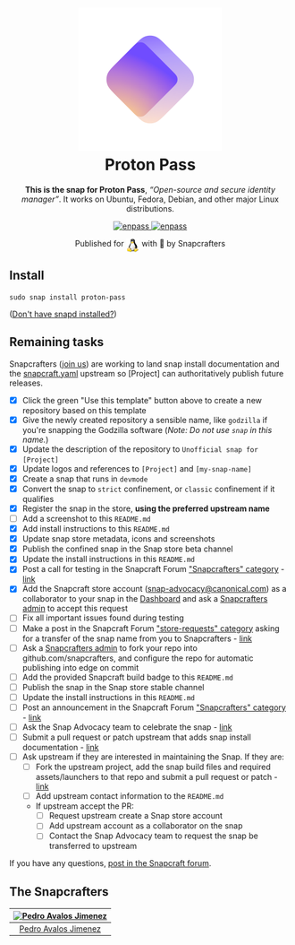 <h1 align="center">
  <img src="snap/gui/proton-pass.svg" alt="Proton Pass" width="256px">
  <br />
  Proton Pass
</h1>

<p align="center"><b>This is the snap for Proton Pass</b>,
<i>“Open-source and secure identity manager”</i>.
It works on Ubuntu, Fedora, Debian, and other major Linux distributions.</p>

<p align="center">
<a href="https://snapcraft.io/proton-pass">
  <img alt="enpass" src="https://snapcraft.io/proton-pass/badge.svg" />
</a>
<a href="https://snapcraft.io/proton-pass">
  <img alt="enpass" src="https://snapcraft.io/proton-pass/trending.svg?name=0" />
</a>
</p>

<!-- Uncomment and modify this when you have a screenshot
![my-snap-name](screenshot.png?raw=true "my-snap-name")
-->

<p align="center">Published for <img src="https://raw.githubusercontent.com/anythingcodes/slack-emoji-for-techies/gh-pages/emoji/tux.png" align="top" width="24" /> with 💝 by Snapcrafters</p>

## Install

    sudo snap install proton-pass

<!-- Uncomment and modify this when your snap is available on the store
[![Get it from the Snap Store](https://snapcraft.io/static/images/badges/en/snap-store-white.svg)](https://snapcraft.io/my-snap-name)
-->

([Don't have snapd installed?](https://snapcraft.io/docs/core/install))

## Remaining tasks

Snapcrafters ([join us](https://forum.snapcraft.io/t/snapcrafters-reboot/24625)) are working to land snap install documentation and the [snapcraft.yaml](https://github.com/snapcrafters/fork-and-rename-me/blob/master/snap/snapcraft.yaml) upstream so [Project] can authoritatively publish future releases.

  - [x] Click the green "Use this template" button above to create a new repository based on this template
  - [X] Give the newly created repository a sensible name, like `godzilla` if you're snapping the Godzilla software (*Note: Do not use `snap` in this name.*)
  - [X] Update the description of the repository to `Unofficial snap for [Project]`
  - [X] Update logos and references to `[Project]` and `[my-snap-name]`
  - [X] Create a snap that runs in `devmode`
  - [X] Convert the snap to `strict` confinement, or `classic` confinement if it qualifies
  - [X] Register the snap in the store, **using the preferred upstream name**
  - [ ] Add a screenshot to this `README.md`
  - [X] Add install instructions to this `README.md`
  - [X] Update snap store metadata, icons and screenshots
  - [X] Publish the confined snap in the Snap store beta channel
  - [X] Update the install instructions in this `README.md`
  - [X] Post a call for testing in the Snapcraft Forum ["Snapcrafters" category](https://forum.snapcraft.io/c/snapcrafters/23) - [link]()
  - [X] Add the Snapcraft store account (snap-advocacy@canonical.com) as a collaborator to your snap in the [Dashboard](https://dashboard.snapcraft.io) and ask a [Snapcrafters admin](https://github.com/orgs/snapcrafters/people?query=%20role%3Aowner) to accept this request
  - [ ] Fix all important issues found during testing
  - [ ] Make a post in the Snapcraft Forum ["store-requests" category](https://forum.snapcraft.io/c/store-requests/19) asking for a transfer of the snap name from you to Snapcrafters - [link]()
  - [ ] Ask a [Snapcrafters admin](https://github.com/orgs/snapcrafters/people?query=%20role%3Aowner) to fork your repo into github.com/snapcrafters, and configure the repo for automatic publishing into edge on commit
  - [ ] Add the provided Snapcraft build badge to this `README.md`
  - [ ] Publish the snap in the Snap store stable channel
  - [ ] Update the install instructions in this `README.md`
  - [ ] Post an announcement in the Snapcraft Forum ["Snapcrafters" category](https://forum.snapcraft.io/c/snapcrafters/23) - [link]()
  - [ ] Ask the Snap Advocacy team to celebrate the snap - [link]()
  - [ ] Submit a pull request or patch upstream that adds snap install documentation - [link]()
  - [ ] Ask upstream if they are interested in maintaining the Snap. If they are:
    - [ ] Fork the upstream project, add the snap build files and required assets/launchers to that repo and submit a pull request or patch - [link]()
    - [ ] Add upstream contact information to the `README.md`
    - If upstream accept the PR:
      - [ ] Request upstream create a Snap store account
      - [ ] Add upstream account as a collaborator on the snap
      - [ ] Contact the Snap Advocacy team to request the snap be transferred to upstream

If you have any questions, [post in the Snapcraft forum](https://forum.snapcraft.io).

## The Snapcrafters

| [![Pedro Avalos Jimenez](https://gravatar.com/avatar/99d80a655179643de6d2b8eccad0b12a16b21d778a5c2676ed9ab7dcaa0d889c/?s=128)](https://github.com/pedro-avalos/) |
| :---: |
| [Pedro Avalos Jimenez](https://github.com/pedro-avalos/) |

<!-- Uncomment and modify this when you have upstream contacts
## Upstream

| [![Upstream Name](https://gravatar.com/avatar/bc0bced65e963eb5c3a16cab8b004431?s=128)](https://github.com/upstreamname) |
| :---: |
| [Upstream Name](https://github.com/upstreamname) |
-->
